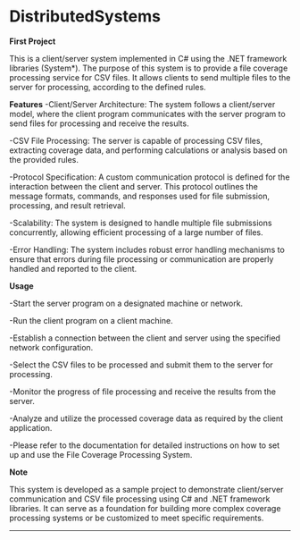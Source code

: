 # DistributedSystems

**First Project**

This is a client/server system implemented in C# using the .NET framework libraries (System*). The purpose of this system is to provide a file coverage processing service for CSV files. It allows clients to send multiple files to the server for processing, according to the defined rules.

**Features**
-Client/Server Architecture: The system follows a client/server model, where the client program communicates with the server program to send files for processing and receive the results.

-CSV File Processing: The server is capable of processing CSV files, extracting coverage data, and performing calculations or analysis based on the provided rules.

-Protocol Specification: A custom communication protocol is defined for the interaction between the client and server. This protocol outlines the message formats, commands, and responses used for file submission, processing, and result retrieval.

-Scalability: The system is designed to handle multiple file submissions concurrently, allowing efficient processing of a large number of files.

-Error Handling: The system includes robust error handling mechanisms to ensure that errors during file processing or communication are properly handled and reported to the client.



**Usage**

-Start the server program on a designated machine or network.

-Run the client program on a client machine.

-Establish a connection between the client and server using the specified network configuration.

-Select the CSV files to be processed and submit them to the server for processing.

-Monitor the progress of file processing and receive the results from the server.

-Analyze and utilize the processed coverage data as required by the client application.

-Please refer to the documentation for detailed instructions on how to set up and use the File Coverage Processing System.


**Note**

This system is developed as a sample project to demonstrate client/server communication and CSV file processing using C# and .NET framework libraries. It can serve as a foundation for building more complex coverage processing systems or be customized to meet specific requirements.

______________________________________________________________________________________________________________________________________________________________________________________________________________________________
